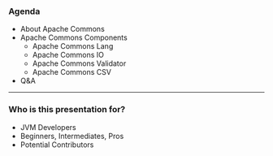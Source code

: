 ### Agenda
- About Apache Commons
- Apache Commons Components
  - Apache Commons Lang
  - Apache Commons IO
  - Apache Commons Validator
  - Apache Commons CSV
- Q&A

---

### Who is this presentation for?
- JVM Developers
- Beginners, Intermediates, Pros
- Potential Contributors
